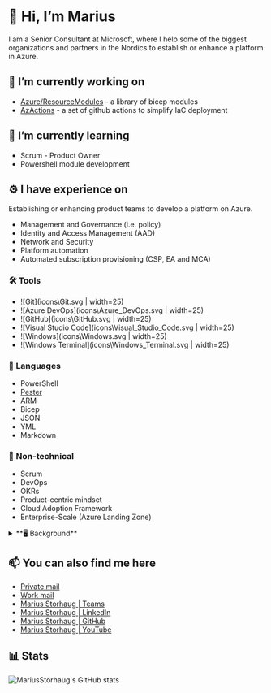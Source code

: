 # 👋 Hi, I’m Marius

I am a Senior Consultant at Microsoft, where I help some of the biggest organizations and partners in the Nordics
to establish or enhance a platform in Azure.

## 🔭 I’m currently working on

- [Azure/ResourceModules](https://github.com/Azure/ResourceModules) - a library of bicep modules
- [AzActions](https://github.com/AzActions) - a set of github actions to simplify IaC deployment

## 🌱 I’m currently learning

- Scrum - Product Owner
- Powershell module development

## ⚙️ I have experience on

Establishing or enhancing product teams to develop a platform on Azure.
- Management and Governance (i.e. policy)
- Identity and Access Management (AAD)
- Network and Security
- Platform automation
- Automated subscription provisioning (CSP, EA and MCA)

### 🛠️ Tools

- ![Git](icons\Git.svg | width=25)
- ![Azure DevOps](icons\Azure_DevOps.svg | width=25)
- ![GitHub](icons\GitHub.svg | width=25)
- ![Visual Studio Code](icons\Visual_Studio_Code.svg | width=25)
- ![Windows](icons\Windows.svg | width=25)
- ![Windows Terminal](icons\Windows_Terminal.svg | width=25)

### 📝 Languages

- PowerShell
- [Pester](https://pester.dev/docs/quick-start)
- ARM
- Bicep
- JSON
- YML
- Markdown

### 📃 Non-technical

- Scrum
- DevOps
- OKRs
- Product-centric mindset
- Cloud Adoption Framework
- Enterprise-Scale (Azure Landing Zone)

<details>
  <summary>**🖥️ Background**</summary>

- Legacy Windows Server and Client infra and management
  - Hyper-V + System Center (Private Cloud)
  - Windows Client and Server OS
  - Windows Server AD
  - ConfigMgr 2012 + Co-mgmt
- Networking
- Office 365, Cloud/Hybrid Identity

</details>

## 📫 You can also find me here

- [Private mail](marstor@hotmail.com)
- [Work mail](marius.storhaug@microsoft.com)
- [Marius Storhaug | Teams](https://teams.microsoft.com/l/chat/0/0?users=marius.storhaug@microsoft.com)
- [Marius Storhaug | LinkedIn](https://www.linkedin.com/in/marius-storhaug/)
- [Marius Storhaug | GitHub](https://www.github.com/MariusStorhaug)
- [Marius Storhaug | YouTube](https://www.youtube.com/channel/UCj86ZSyH8tKgYcNPv8RZEuw)

## **📊 Stats**

![MariusStorhaug's GitHub stats](https://github-readme-stats.vercel.app/api?username=MariusStorhaug&count_private=true&show_icons=true&theme=chartreuse-dark)
